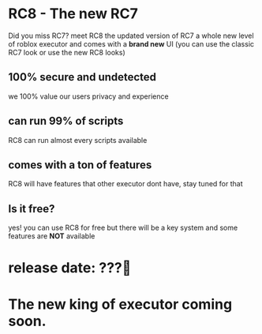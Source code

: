 # RC8 - The new RC7
Did you miss RC7? meet RC8 the updated version of RC7
a whole new level of roblox executor and comes with a **brand new** UI (you can use the classic RC7 look or use the new RC8 looks)

## 100% secure and undetected
we 100% value our users privacy and experience
## can run 99% of scripts
RC8 can run almost every scripts available
## comes with a ton of features
RC8 will have features that other executor dont have, stay tuned for that

## Is it free?
yes! you can use RC8 for free but there will be a key system and some features are **NOT** available

# release date: ???👀

# The new king of executor coming soon.
